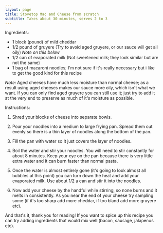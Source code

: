 ```yaml
---
layout: page
title: Stovetop Mac and Cheese from scratch
subtitle: Takes about 30 minutes, serves 2 to 3
---
```


Ingredients:
- 1 block (pound) of mild cheddar
- 1/2 pound of gruyere  (Try to avoid aged gruyere, or our sauce will get all oily) *Note on this below*
- 1/2 can of evaporated milk (Not sweetened milk; they look similar but are not the same)
- 1 bag of macaroni noodles; I'm not sure if it's really necessary but i like to get the good kind for this recipe

*Note:* Aged cheeses have much less moisture than normal cheese; as a result using aged cheeses makes our sauce more oily, which isn't what we want. If you can only find aged gruyere you can still use it; just try to add it at the very end to preserve as much of it's moisture as possible.

Instructions:
1. Shred your blocks of cheese into separate bowls. 

2. Pour your noodles into a medium to large frying pan. Spread them out evenly so there is a thin layer of noodles along the bottom of the pan.

3. Fill the pan with water so it just covers the layer of noodles.

4. Boil the water and stir your noodles. You will need to stir  constantly for about 8 minutes. Keep your eye on the pan because there is very little extra water and it can burn faster than normal pasta.

5. Once the water is almost entirely gone (it's going to look almost all bubbles at this point) you can turn down the heat and add your evaporated milk. Use about 1/2 a can and stir it into the noodles. 

6. Now add your cheese by the handful while stirring, so none burns and it melts in consistently. As you near the end of your cheese try sampling some (if it's too sharp add more cheddar, if too bland add more gruyere etc).

 

And that's it, thank you for reading! If you want to spice up this recipe you can try adding ingredients that would mix well (bacon, sausage, jalapenos etc).
